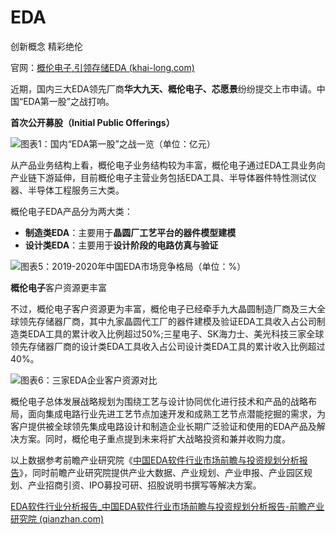 # EDA

创新概念 精彩绝伦

官网：[概伦电子,引领存储EDA (khai-long.com)](https://www.khai-long.com/)



近期，国内三大EDA领先厂商**华大九天、概伦电子、芯愿景**纷纷提交上市申请。中国“EDA第一股”之战打响。

**首次公开募股（Initial Public Offerings）**

![图表1：国内“EDA第一股”之战一览（单位：亿元）](https://i.loli.net/2021/08/31/TxgfVy67G3kERHY.jpg)

从产品业务结构上看，概伦电子业务结构较为丰富，概伦电子通过EDA工具业务向产业链下游延伸，目前概伦电子主营业务包括EDA工具、半导体器件特性测试仪器、半导体工程服务三大类。

概伦电子EDA产品分为两大类：

* **制造类EDA**：主要用于**晶圆厂工艺平台的器件模型建模**
* **设计类EDA**：主要用于**设计阶段的电路仿真与验证**

![图表5：2019-2020年中国EDA市场竞争格局（单位：%）](https://i.loli.net/2021/08/31/mz4w3BdGPoRIfNc.jpg)



**概伦电子**客户资源更丰富

不过，概伦电子客户资源更为丰富，概伦电子已经牵手九大晶圆制造厂商及三大全球领先存储器厂商，其中九家晶圆代工厂的器件建模及验证EDA工具收入占公司制造类EDA工具的累计收入比例超过50%;三星电子、SK海力士、美光科技三家全球领先存储器厂商的设计类EDA工具收入占公司设计类EDA工具的累计收入比例超过40%。

![图表6：三家EDA企业客户资源对比](https://i.loli.net/2021/08/31/r5mHkcipbPwKXZz.jpg)

概伦电子总体发展战略规划为围绕工艺与设计协同优化进行技术和产品的战略布局，面向集成电路行业先进工艺节点加速开发和成熟工艺节点潜能挖掘的需求，为客户提供被全球领先集成电路设计和制造企业长期广泛验证和使用的EDA产品及解决方案。同时，概伦电子重点提到未来将扩大战略投资和兼并收购力度。

以上数据参考前瞻产业研究院《[中国EDA软件行业市场前瞻与投资规划分析报告](https://bg.qianzhan.com/report/detail/e00bacc30a9140e5.html)》，同时前瞻产业研究院提供产业大数据、产业规划、产业申报、产业园区规划、产业招商引资、IPO募投可研、招股说明书撰写等解决方案。

[EDA软件行业分析报告_中国EDA软件行业市场前瞻与投资规划分析报告-前瞻产业研究院 (qianzhan.com)](https://bg.qianzhan.com/report/detail/e00bacc30a9140e5.html?v=footer2)

